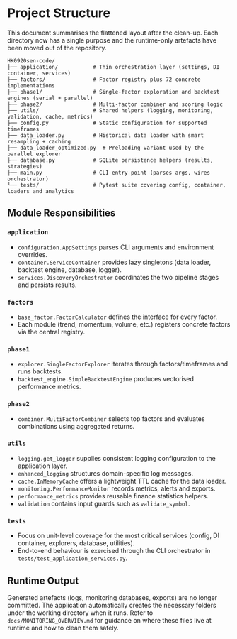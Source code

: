 # Project Structure

This document summarises the flattened layout after the clean-up. Each directory now has a single purpose and the runtime-only artefacts have been moved out of the repository.

```
HK0920sen-code/
├── application/           # Thin orchestration layer (settings, DI container, services)
├── factors/               # Factor registry plus 72 concrete implementations
├── phase1/                # Single-factor exploration and backtest engines (serial + parallel)
├── phase2/                # Multi-factor combiner and scoring logic
├── utils/                 # Shared helpers (logging, monitoring, validation, cache, metrics)
├── config.py              # Static configuration for supported timeframes
├── data_loader.py         # Historical data loader with smart resampling + caching
├── data_loader_optimized.py  # Preloading variant used by the parallel explorer
├── database.py            # SQLite persistence helpers (results, strategies)
├── main.py                # CLI entry point (parses args, wires orchestrator)
└── tests/                 # Pytest suite covering config, container, loaders and analytics
```

## Module Responsibilities

### `application`
- `configuration.AppSettings` parses CLI arguments and environment overrides.
- `container.ServiceContainer` provides lazy singletons (data loader, backtest engine, database, logger).
- `services.DiscoveryOrchestrator` coordinates the two pipeline stages and persists results.

### `factors`
- `base_factor.FactorCalculator` defines the interface for every factor.
- Each module (trend, momentum, volume, etc.) registers concrete factors via the central registry.

### `phase1`
- `explorer.SingleFactorExplorer` iterates through factors/timeframes and runs backtests.
- `backtest_engine.SimpleBacktestEngine` produces vectorised performance metrics.

### `phase2`
- `combiner.MultiFactorCombiner` selects top factors and evaluates combinations using aggregated returns.

### `utils`
- `logging.get_logger` supplies consistent logging configuration to the application layer.
- `enhanced_logging` structures domain-specific log messages.
- `cache.InMemoryCache` offers a lightweight TTL cache for the data loader.
- `monitoring.PerformanceMonitor` records metrics, alerts and exports.
- `performance_metrics` provides reusable finance statistics helpers.
- `validation` contains input guards such as `validate_symbol`.

### `tests`
- Focus on unit-level coverage for the most critical services (config, DI container, explorers, database, utilities).
- End-to-end behaviour is exercised through the CLI orchestrator in `tests/test_application_services.py`.

## Runtime Output

Generated artefacts (logs, monitoring databases, exports) are no longer committed. The application automatically creates the necessary folders under the working directory when it runs. Refer to `docs/MONITORING_OVERVIEW.md` for guidance on where these files live at runtime and how to clean them safely.
